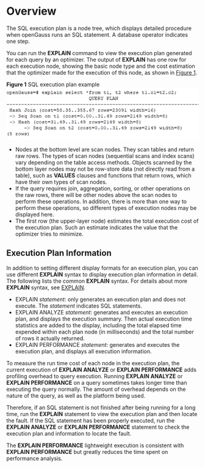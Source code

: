 # Overview<a name="EN-US_TOPIC_0289900579"></a>

The SQL execution plan is a node tree, which displays detailed procedure when openGauss runs an SQL statement. A database operator indicates one step.

You can run the  **EXPLAIN**  command to view the execution plan generated for each query by an optimizer. The output of  **EXPLAIN**  has one row for each execution node, showing the basic node type and the cost estimation that the optimizer made for the execution of this node, as shown in  [Figure 1](#en-us_topic_0283137711_en-us_topic_0237121510_en-us_topic_0073548187_en-us_topic_0040046537_fig27100601101634).

**Figure  1**  SQL execution plan example<a name="en-us_topic_0283137711_en-us_topic_0237121510_en-us_topic_0073548187_en-us_topic_0040046537_fig27100601101634"></a>  
![](figures/sql-execution-plan-example.png "sql-execution-plan-example")

-   Nodes at the bottom level are scan nodes. They scan tables and return raw rows. The types of scan nodes \(sequential scans and index scans\) vary depending on the table access methods. Objects scanned by the bottom layer nodes may not be row-store data \(not directly read from a table\), such as  **VALUES**  clauses and functions that return rows, which have their own types of scan nodes.
-   If the query requires join, aggregation, sorting, or other operations on the raw rows, there will be other nodes above the scan nodes to perform these operations. In addition, there is more than one way to perform these operations, so different types of execution nodes may be displayed here.
-   The first row \(the upper-layer node\) estimates the total execution cost of the execution plan. Such an estimate indicates the value that the optimizer tries to minimize.

## Execution Plan Information<a name="en-us_topic_0283137711_en-us_topic_0237121510_en-us_topic_0073548187_section1708958594911"></a>

In addition to setting different display formats for an execution plan, you can use different  **EXPLAIN**  syntax to display execution plan information in detail. The following lists the common  **EXPLAIN**  syntax. For details about more  **EXPLAIN**  syntax, see  [EXPLAIN](explain.md).

-   EXPLAIN  _statement_: only generates an execution plan and does not execute. The  _statement_  indicates SQL statements.
-   EXPLAIN ANALYZE  _statement_: generates and executes an execution plan, and displays the execution summary. Then actual execution time statistics are added to the display, including the total elapsed time expended within each plan node \(in milliseconds\) and the total number of rows it actually returned.
-   EXPLAIN PERFORMANCE  _statement_: generates and executes the execution plan, and displays all execution information.

To measure the run time cost of each node in the execution plan, the current execution of  **EXPLAIN ANALYZE**  or  **EXPLAIN PERFORMANCE**  adds profiling overhead to query execution. Running  **EXPLAIN ANALYZE**  or  **EXPLAIN PERFORMANCE**  on a query sometimes takes longer time than executing the query normally. The amount of overhead depends on the nature of the query, as well as the platform being used.

Therefore, if an SQL statement is not finished after being running for a long time, run the  **EXPLAIN**  statement to view the execution plan and then locate the fault. If the SQL statement has been properly executed, run the  **EXPLAIN ANALYZE**  or  **EXPLAIN PERFORMANCE**  statement to check the execution plan and information to locate the fault.

The  **EXPLAIN PERFORMANCE**  lightweight execution is consistent with  **EXPLAIN PERFORMANCE**  but greatly reduces the time spent on performance analysis.

